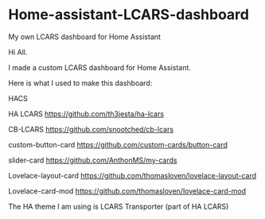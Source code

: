 # Home-assistant-LCARS-dashboard
My own LCARS dashboard for Home Assistant


Hi All.

I made a custom LCARS dashboard for Home Assistant.

Here is what I used to make this dashboard:


HACS 

HA LCARS https://github.com/th3jesta/ha-lcars

CB-LCARS https://github.com/snootched/cb-lcars

custom-button-card https://github.com/custom-cards/button-card

slider-card https://github.com/AnthonMS/my-cards

Lovelace-layout-card https://github.com/thomasloven/lovelace-layout-card

Lovelace-card-mod https://github.com/thomasloven/lovelace-card-mod


The HA theme I am using is LCARS Transporter (part of HA LCARS)
